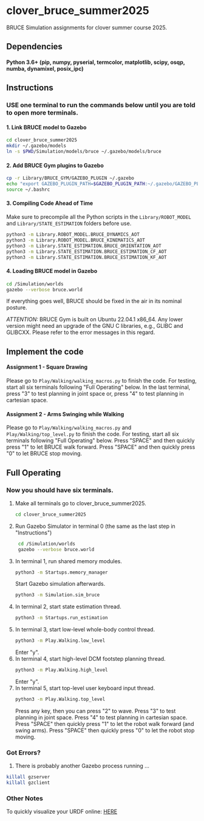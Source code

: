 # clover_bruce_summer2025

BRUCE Simulation assignments for clover summer course 2025.

## Dependencies

#### Python 3.6+ (pip, numpy, pyserial, termcolor, matplotlib, scipy, osqp, numba, dynamixel, posix_ipc)

## Instructions

### USE one terminal to run the commands below until you are told to open more terminals.
#### 1. Link BRUCE model to Gazebo
```bash
cd clover_bruce_summer2025
mkdir ~/.gazebo/models
ln -s $PWD/Simulation/models/bruce ~/.gazebo/models/bruce
```

#### 2. Add BRUCE Gym plugins to Gazebo
```bash
cp -r Library/BRUCE_GYM/GAZEBO_PLUGIN ~/.gazebo
echo "export GAZEBO_PLUGIN_PATH=$GAZEBO_PLUGIN_PATH:~/.gazebo/GAZEBO_PLUGIN"  >>  ~/.bashrc
source ~/.bashrc
```

#### 3. Compiling Code Ahead of Time
Make sure to precompile all the Python scripts in the ``Library/ROBOT_MODEL`` and ``Library/STATE_ESTIMATION`` folders before use. 
```bash
python3 -m Library.ROBOT_MODEL.BRUCE_DYNAMICS_AOT
python3 -m Library.ROBOT_MODEL.BRUCE_KINEMATICS_AOT
python3 -m Library.STATE_ESTIMATION.BRUCE_ORIENTATION_AOT
python3 -m Library.STATE_ESTIMATION.BRUCE_ESTIMATION_CF_AOT
python3 -m Library.STATE_ESTIMATION.BRUCE_ESTIMATION_KF_AOT
```

#### 4. Loading BRUCE model in Gazebo
```bash
cd /Simulation/worlds
gazebo --verbose bruce.world
```
If everything goes well, BRUCE should be fixed in the air in its nominal posture.

_ATTENTION:_
BRUCE Gym is built on Ubuntu 22.04.1 x86_64. Any lower version might need an upgrade of the GNU C libraries, e.g., GLIBC and GLIBCXX. Please refer to the error messages in this regard.

## Implement the code
#### Assignment 1 - Square Drawing
Please go to ``Play/Walking/walking_macros.py`` to finish the code.
For testing, start all six terminals following "Full Operating" below. In the last terminal, press "3" to test planning in joint space or, press "4" to test planning in cartesian space.
#### Assignment 2 - Arms Swinging while Walking
Please go to ``Play/Walking/walking_macros.py`` and ``Play/Walking/top_level.py`` to finish the code. For testing, start all six terminals following "Full Operating" below. Press "SPACE" and then quickly press "1" to let BRUCE walk forward. Press "SPACE" and then quickly press "0" to let BRUCE stop moving.


## Full Operating
### Now you should have six terminals.

1. Make all terminals go to clover_bruce_summer2025.
    ```bash
   cd clover_bruce_summer2025
    ```
2. Run Gazebo Simulator in terminal 0 (the same as the last step in "Instructions")
   ```bash
    cd /Simulation/worlds
    gazebo --verbose bruce.world
    ```
3. In terminal 1, run shared memory modules.
    ```bash
    python3 -m Startups.memory_manager
    ```
    Start Gazebo simulation afterwards.
    ```bash
    python3 -m Simulation.sim_bruce
    ```
4. In terminal 2, start state estimation thread.
    ```bash
    python3 -m Startups.run_estimation
    ```
5. In terminal 3, start low-level whole-body control thread.
    ```bash
    python3 -m Play.Walking.low_level
    ```
    Enter "y".
6. In terminal 4, start high-level DCM footstep planning thread.
    ```bash
    python3 -m Play.Walking.high_level
    ```
    Enter "y".
7. In terminal 5, start top-level user keyboard input thread.
    ```bash
    python3 -m Play.Walking.top_level
    ```
    Press any key, then you can press "2" to wave. Press "3" to test planning in joint space. Press "4" to test planning in cartesian space. Press "SPACE" then quickly press "1" to let the robot walk forward (and swing arms). Press "SPACE" then quickly press "0" to let the robot stop moving.

### Got Errors?
1. There is probably another Gazebo process running ...
 ```bash
killall gzserver
killall gzclient
 ```

### Other Notes
To quickly visualize your URDF online: [HERE](https://gkjohnson.github.io/urdf-loaders/javascript/example/bundle/index.html)
